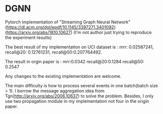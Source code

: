 # DGNN
Pytorch implementation of "Streaming Graph Neural Network" 
(https://dl.acm.org/doi/epdf/10.1145/3397271.3401092)(https://arxiv.org/abs/1810.10627)
(I'm not author just trying to reproduce the experiment results)


The best result of my implementation on UCI dataset is :
mrr: 0.02587241, recall@20: 0.12761231, recall@50:0.207764492.

The result in orgin paper is :
mrr:0.0342 recall@20:0.1284  recall@50: 0.2547

Any changes to the existing implementation are welcome.

The main difficulty is how to process several events in one batch(batch size > 1). I borrow the message aggregation idea from Tgn(http://arxiv.org/abs/2006.10637) to solve the problem. Besides, I only use two propagation module in my implementation not four in the origin paper.

